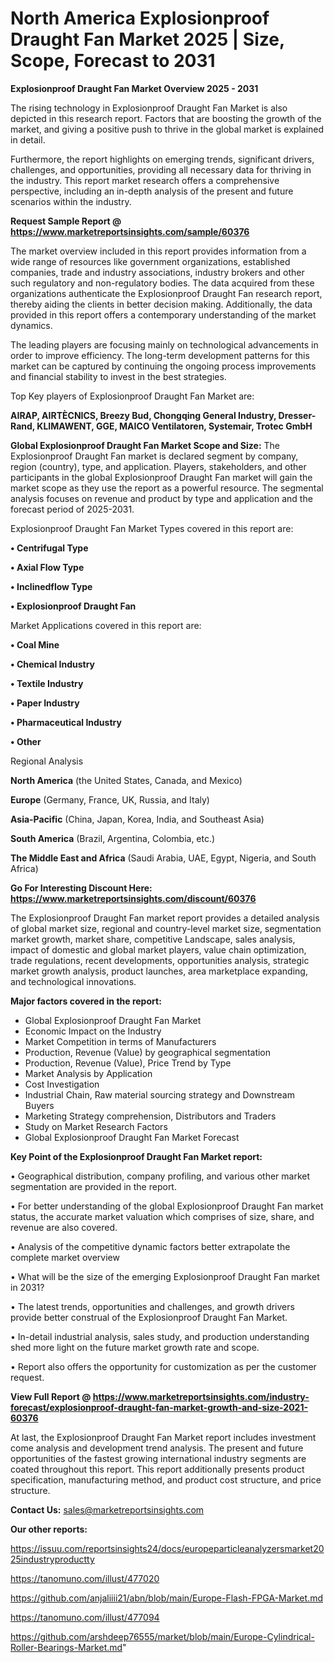 # North America Explosionproof Draught Fan Market 2025 | Size, Scope, Forecast to 2031

<Strong> Explosionproof Draught Fan Market Overview 2025 - 2031</strong>

The rising technology in Explosionproof Draught Fan Market is also depicted in this research report. Factors that are boosting the growth of the market, and giving a positive push to thrive in the global market is explained in detail.

Furthermore, the report highlights on emerging trends, significant drivers, challenges, and opportunities, providing all necessary data for thriving in the industry. This report market research offers a comprehensive perspective, including an in-depth analysis of the present and future scenarios within the industry.

<strong>Request Sample Report @ <a href=https://www.marketreportsinsights.com/sample/60376>https://www.marketreportsinsights.com/sample/60376</a></strong>

The market overview included in this report provides information from a wide range of resources like government organizations, established companies, trade and industry associations, industry brokers and other such regulatory and non-regulatory bodies. The data acquired from these organizations authenticate the Explosionproof Draught Fan research report, thereby aiding the clients in better decision making. Additionally, the data provided in this report offers a contemporary understanding of the market dynamics.

The leading players are focusing mainly on technological advancements in order to improve efficiency. The long-term development patterns for this market can be captured by continuing the ongoing process improvements and financial stability to invest in the best strategies.

Top Key players of Explosionproof Draught Fan Market are:

<strong>AIRAP, AIRTÈCNICS, Breezy Bud, Chongqing General Industry, Dresser-Rand, KLIMAWENT, GGE, MAICO Ventilatoren, Systemair, Trotec GmbH</strong>

<strong><b>Global Explosionproof Draught Fan Market Scope and Size:</b></strong>
The Explosionproof Draught Fan market is declared segment by company, region (country), type, and application. Players, stakeholders, and other participants in the global Explosionproof Draught Fan market will gain the market scope as they use the report as a powerful resource. The segmental analysis focuses on revenue and product by type and application and the forecast period of 2025-2031.

Explosionproof Draught Fan Market Types covered in this report are:

<strong>• Centrifugal Type

• Axial Flow Type

• Inclinedflow Type

• Explosionproof Draught Fan</strong>

Market Applications covered in this report are:

<strong>• Coal Mine

• Chemical Industry

• Textile Industry

• Paper Industry

• Pharmaceutical Industry

• Other</strong> 

Regional Analysis

<strong>North America</strong> (the United States, Canada, and Mexico)

<strong>Europe</strong> (Germany, France, UK, Russia, and Italy)

<strong>Asia-Pacific</strong> (China, Japan, Korea, India, and Southeast Asia)

<strong>South America</strong> (Brazil, Argentina, Colombia, etc.)

<strong>The Middle East and Africa</strong> (Saudi Arabia, UAE, Egypt, Nigeria, and South Africa)

<strong>Go For Interesting Discount Here: <a href=https://www.marketreportsinsights.com/discount/60376>https://www.marketreportsinsights.com/discount/60376</a></strong>

The Explosionproof Draught Fan market report provides a detailed analysis of global market size, regional and country-level market size, segmentation market growth, market share, competitive Landscape, sales analysis, impact of domestic and global market players, value chain optimization, trade regulations, recent developments, opportunities analysis, strategic market growth analysis, product launches, area marketplace expanding, and technological innovations.

<strong><b>Major factors covered in the report:</b></strong>
<ul>
  <li>Global Explosionproof Draught Fan Market </li>
  <li>Economic Impact on the Industry</li>
  <li>Market Competition in terms of Manufacturers</li>
  <li>Production, Revenue (Value) by geographical segmentation</li>
  <li>Production, Revenue (Value), Price Trend by Type</li>
  <li>Market Analysis by Application</li>
  <li>Cost Investigation</li>
  <li>Industrial Chain, Raw material sourcing strategy and Downstream Buyers</li>
  <li>Marketing Strategy comprehension, Distributors and Traders</li>
  <li>Study on Market Research Factors</li>
  <li>Global Explosionproof Draught Fan Market Forecast</li>
</ul>

<strong><b>Key Point of the Explosionproof Draught Fan Market report:</b></strong>

• Geographical distribution, company profiling, and various other market segmentation are provided in the report.

• For better understanding of the global Explosionproof Draught Fan market status, the accurate market valuation which comprises of size, share, and revenue are also covered.

• Analysis of the competitive dynamic factors better extrapolate the complete market overview

• What will be the size of the emerging Explosionproof Draught Fan market in 2031?

• The latest trends, opportunities and challenges, and growth drivers provide better construal of the Explosionproof Draught Fan Market.

• In-detail industrial analysis, sales study, and production understanding shed more light on the future market growth rate and scope.

• Report also offers the opportunity for customization as per the customer request.

<strong><b>View Full Report @ <a href=https://www.marketreportsinsights.com/industry-forecast/explosionproof-draught-fan-market-growth-and-size-2021-60376>https://www.marketreportsinsights.com/industry-forecast/explosionproof-draught-fan-market-growth-and-size-2021-60376</a></b></strong>


At last, the Explosionproof Draught Fan Market report includes investment come analysis and development trend analysis. The present and future opportunities of the fastest growing international industry segments are coated throughout this report. This report additionally presents product specification, manufacturing method, and product cost structure, and price structure.

<strong>Contact Us:</strong>
sales@marketreportsinsights.com

<strong>Our other reports:</strong>

<a href=https://issuu.com/reportsinsights24/docs/europeparticleanalyzersmarket2025industryproductty>https://issuu.com/reportsinsights24/docs/europeparticleanalyzersmarket2025industryproductty</a>

<a href=https://tanomuno.com/illust/477020>https://tanomuno.com/illust/477020</a>

<a href=https://github.com/anjaliiii21/abn/blob/main/Europe-Flash-FPGA-Market.md>https://github.com/anjaliiii21/abn/blob/main/Europe-Flash-FPGA-Market.md</a>

<a href=https://tanomuno.com/illust/477094>https://tanomuno.com/illust/477094</a>

<a href=https://github.com/arshdeep76555/market/blob/main/Europe-Cylindrical-Roller-Bearings-Market.md>https://github.com/arshdeep76555/market/blob/main/Europe-Cylindrical-Roller-Bearings-Market.md</a>"
